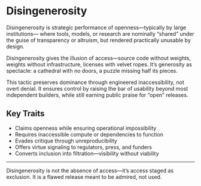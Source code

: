 # Disingenerosity

Disingenerosity is strategic performance of openness—typically by large
institutions— where tools, models, or research are nominally “shared”
under the guise of transparency or altruism, but rendered practically
unusable by design.

Disingenerosity gives the illusion of access—source code without
weights, weights without infrastructure, licenses with velvet ropes.
It’s generosity as spectacle: a cathedral with no doors, a puzzle
missing half its pieces.

This tactic preserves dominance through engineered inaccessibility,
not overt denial. It ensures control by raising the bar of usability
beyond most independent builders, while still earning public praise
for “open” releases.

## Key Traits

- Claims openness while ensuring operational impossibility  
- Requires inaccessible compute or dependencies to function  
- Evades critique through unreproducibility  
- Offers virtue signaling to regulators, press, and funders  
- Converts inclusion into filtration—visibility without viability  

---

Disingenerosity is not the absence of access—it’s access staged as
exclusion. It is a flawed release meant to be admired, not used.

